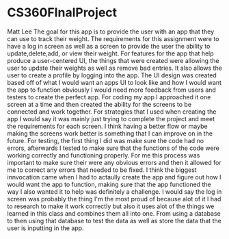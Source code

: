 # CS360FInalProject
Matt Lee
The goal for this app is to provide the user with an app that they can use to track their weight. The requirements for this assignment were to have a log in screen as well as a screen to provide the user the ability to update,delete,add, or view their weight.
For features for the app that help produce a user-centered UI, the things that were created were allowing the user to update their weights as well as remove bad entries. It also allows the user to create a profile by logging into the app. The UI design was created based off of what I would want an apps UI to look like and how I would want the app to function obviously I would need more feedback from users and testers to create the perfect app.
For coding my app I approached it one screen at a time and then created the ability for the screens to be connected and work together. For strategies that I used when creating the app I would say it was mainly just trying to complete the project and meet the requirements for each screen. I think having a better flow or maybe making the screens work better is something that I can improve on in the future.
For testing, the first thing I did was make sure the code had no errors, afterwards I tested to make sure that the functions of the code were working correctly and functioning properly. For me this process was important to make sure their were any obvious errors and then it allowed for me to correct any errors that needed to be fixed.
I think the biggest innvocation came when I had to actaully create the app and figure out how I would want the app to function, making sure that the app functioned the way I also wanted it to help was definitely a challenge.
I would say the log in screen was probably the thing I'm the most proud of because alot of it I had to research to make it work correctly but also it uses alot of the things we learned in this class and combines them all into one. From using a database to then using that database to test the data as well as store the data that the user is inputting in the app.

